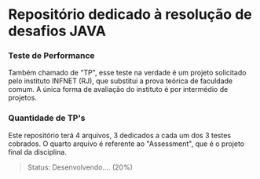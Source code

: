 <h1>Repositório dedicado à resolução de desafios JAVA</h1>

<h3>Teste de Performance</h3>
<p>Também chamado de "TP", esse teste na verdade é um projeto solicitado pelo instituto INFNET (RJ), que substitui a prova teórica de faculdade comum. A única forma de avaliação do instituto é por intermédio de projetos.</p>

<h3>Quantidade de TP's </h3>
<p>Este repositório terá 4 arquivos, 3 dedicados a cada um dos 3 testes cobrados. O quarto arquivo é referente ao "Assessment", que é o projeto final da disciplina.

> Status: Desenvolvendo.... (20%)


